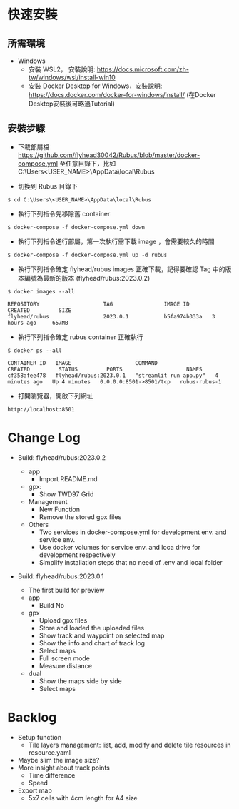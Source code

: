 # 快速安裝

## 所需環境
* Windows
  * 安裝 WSL2， 安裝說明: https://docs.microsoft.com/zh-tw/windows/wsl/install-win10
  * 安裝 Docker Desktop for Windows，安裝說明: https://docs.docker.com/docker-for-windows/install/ (在Docker Desktop安裝後可略過Tutorial)

## 安裝步驟
* 下載部屬檔 https://github.com/flyhead30042/Rubus/blob/master/docker-compose.yml 至任意目錄下，比如 C:\Users\<USER_NAME>\AppData\local\Rubus
  
* 切換到 Rubus 目錄下
```commandline
$ cd C:\Users\<USER_NAME>\AppData\local\Rubus
```

* 執行下列指令先移除舊 container
```commandline
$ docker-compose -f docker-compose.yml down
```
* 執行下列指令進行部屬，第一次執行需下載 image ，會需要較久的時間
```commandline
$ docker-compose -f docker-compose.yml up -d rubus
```
* 執行下列指令確定 flyhead/rubus images 正確下載，記得要確認 Tag 中的版本編號為最新的版本 (flyhead/rubus:2023.0.2)
```commandline
$ docker images --all

REPOSITORY                    TAG                IMAGE ID       CREATED         SIZE
flyhead/rubus                 2023.0.1           b5fa974b333a   3 hours ago     657MB
```
* 執行下列指令確定 rubus container 正確執行
```commandline
$ docker ps --all

CONTAINER ID   IMAGE                    COMMAND                  CREATED         STATUS         PORTS                    NAMES
cf358afee478   flyhead/rubus:2023.0.1   "streamlit run app.py"   4 minutes ago   Up 4 minutes   0.0.0.0:8501->8501/tcp   rubus-rubus-1
```
* 打開瀏覽器，開啟下列網址
```commandline
http://localhost:8501
```

# Change Log
* Build: flyhead/rubus:2023.0.2
  * app
    * Import README.md
  * gpx:
    * Show TWD97 Grid
  * Management
    * New Function
    * Remove the stored gpx files
  * Others
    * Two services in docker-compose.yml for development env. and service env.
    * Use docker volumes for service env. and loca drive for development respectively 
    * Simplify installation steps that no need of .env and local folder

* Build: flyhead/rubus:2023.0.1
  * The first build for preview
  * app
    * Build No
  * gpx
    * Upload gpx files
    * Store and loaded the uploaded files
    * Show track and waypoint on selected map
    * Show the info and chart of track log
    * Select maps
    * Full screen mode
    * Measure distance
  * dual
    * Show the maps side by side
    * Select maps
    

# Backlog
* Setup function
  * Tile layers management: list, add, modify and delete tile resources in resource.yaml
* Maybe slim the image size?  
* More insight about track points
  * Time difference
  * Speed
* Export map
  * 5x7 cells with 4cm length for A4 size